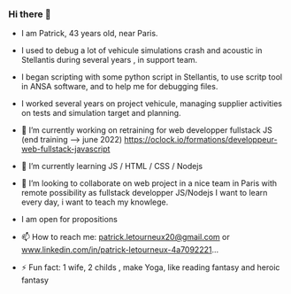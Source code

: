 ### Hi there 👋

<!--
**patrickletourneux/patrickletourneux** is a ✨ _special_ ✨ repository because its `README.md` (this file) appears on your GitHub profile.
- 🤔 I’m looking for help with ...
- 💬 Ask me about ...
- 😄 Pronouns: ...
Here are some ideas to get you started:
-->
- I am Patrick, 43 years old, near Paris.
- I used to debug a lot of vehicule simulations crash and acoustic in Stellantis during several years , in support team.
- I began scripting with some python script in Stellantis, to use scritp tool in ANSA software, and to help me for debugging files.
- I worked several years on project vehicule, managing supplier activities on tests and simulation target and planning.

- 🔭 I’m currently working on retraining for web developper fullstack JS  (end training --> june 2022)
      https://oclock.io/formations/developpeur-web-fullstack-javascript
- 🌱 I’m currently learning JS / HTML / CSS / Nodejs
- 👯 I’m looking to collaborate on web project in a nice team in Paris with remote possibility as fullstack developper JS/Nodejs
I want to learn every day, i want to teach my knowlege.

-  I am open for propositions 
      
- 📫 How to reach me: patrick.letourneux20@gmail.com  or www.linkedin.com/in/patrick-letourneux-4a7092221...

- ⚡ Fun fact: 1 wife, 2 childs , make Yoga, like reading fantasy and heroic fantasy 

